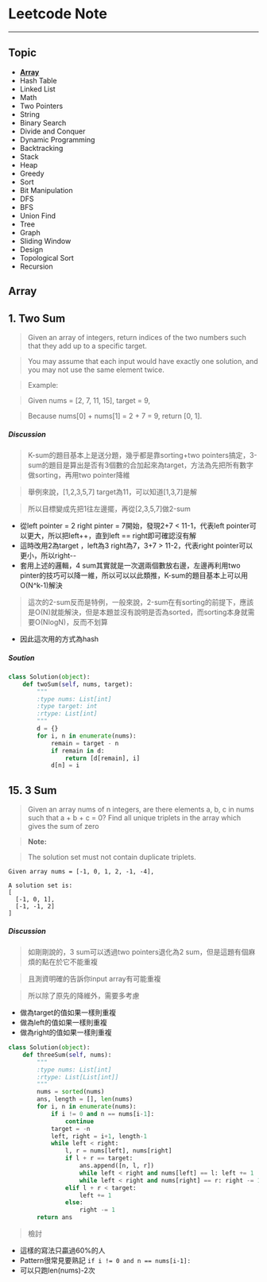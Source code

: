 # Leetcode Note #

---

## Topic
- [**Array**](#Array)
- Hash Table
- Linked List
- Math
- Two Pointers
- String
- Binary Search
- Divide and Conquer
- Dynamic Programming
- Backtracking
- Stack
- Heap
- Greedy
- Sort
- Bit Manipulation
- DFS
- BFS
- Union Find
- Tree
- Graph
- Sliding Window
- Design
- Topological Sort
- Recursion

## Array
## 1. Two Sum
>Given an array of integers, return indices of the two numbers such that they add up to a specific target.

>You may assume that each input would have exactly one solution, and you may not use the same element twice.

>Example:

>Given nums = [2, 7, 11, 15], target = 9,

>Because nums[0] + nums[1] = 2 + 7 = 9,
>return [0, 1].
##### Discussion
>K-sum的題目基本上是送分題，幾乎都是靠sorting+two pointers搞定，3-sum的題目是算出是否有3個數的合加起來為target，方法為先把所有數字做sorting，再用two pointer降維

>舉例來說，[1,2,3,5,7] target為11，可以知道[1,3,7]是解

>所以目標變成先把1往左邊擺，再從[2,3,5,7]做2-sum


- 從left pointer = 2 right pinter = 7開始，發現2+7 < 11-1，代表left pointer可以更大，所以把left++，直到left == right即可確認沒有解
- 這時改用2為target ，left為3 right為7，3+7 > 11-2，代表right pointer可以更小，所以right--
- 套用上述的邏輯，4 sum其實就是一次選兩個數放右邊，左邊再利用two pinter的技巧可以降一維，所以可以以此類推，K-sum的題目基本上可以用O(N^k-1)解決
>
>這次的2-sum反而是特例，一般來說，2-sum在有sorting的前提下，應該是O(N)就能解決，但是本題並沒有說明是否為sorted，而sorting本身就需要O(NlogN)，反而不划算
- 因此這次用的方式為hash
##### Soution
```python
class Solution(object):
    def twoSum(self, nums, target):
        """
        :type nums: List[int]
        :type target: int
        :rtype: List[int]
        """
        d = {}
        for i, n in enumerate(nums):
            remain = target - n
            if remain in d:  
                return [d[remain], i]
            d[n] = i
```

## 15. 3 Sum
>Given an array nums of n integers, are there elements a, b, c in nums such that a + b + c = 0? Find all unique triplets in the array which gives the sum of zero

>**Note:**

>The solution set must not contain duplicate triplets.

```
Given array nums = [-1, 0, 1, 2, -1, -4],

A solution set is:
[
  [-1, 0, 1],
  [-1, -1, 2]
]
```
##### Discussion
> 如剛剛說的，3 sum可以透過two pointers退化為2 sum，但是這題有個麻煩的點在於它不能重複


> 且測資明確的告訴你input array有可能重複


> 所以除了原先的降維外，需要多考慮
- 做為target的值如果一樣則重複
- 做為left的值如果一樣則重複
- 做為right的值如果一樣則重複
```python
class Solution(object):
    def threeSum(self, nums):
        """
        :type nums: List[int]
        :rtype: List[List[int]]
        """
        nums = sorted(nums)
        ans, length = [], len(nums)
        for i, n in enumerate(nums):
            if i != 0 and n == nums[i-1]:
                continue
            target = -n
            left, right = i+1, length-1
            while left < right:
                l, r = nums[left], nums[right]
                if l + r == target:
                    ans.append([n, l, r])
                    while left < right and nums[left] == l: left += 1
                    while left < right and nums[right] == r: right -= 1
                elif l + r < target:
                    left += 1
                else:
                    right -= 1
        return ans
```

> 檢討
- 這樣的寫法只贏過60%的人
- Pattern很常見要熟記 ```if i != 0 and n == nums[i-1]:```
- 可以只跑len(nums)-2次